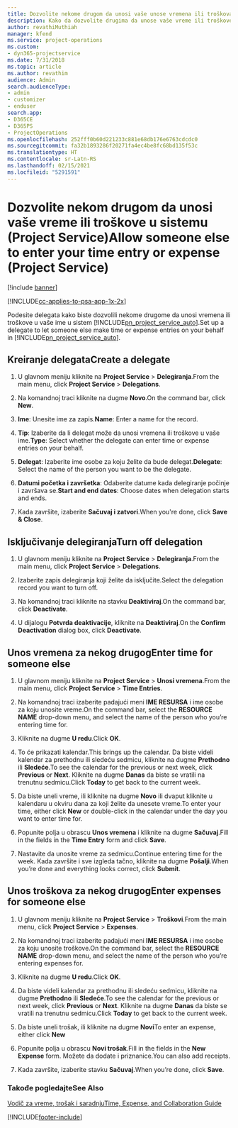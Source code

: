 ```yaml
---
title: Dozvolite nekome drugom da unosi vaše unose vremena ili troškova
description: Kako da dozvolite drugima da unose vaše vreme ili troškove u uslugu Project Service
author: revathiMuthiah
manager: kfend
ms.service: project-operations
ms.custom:
- dyn365-projectservice
ms.date: 7/31/2018
ms.topic: article
ms.author: revathim
audience: Admin
search.audienceType:
- admin
- customizer
- enduser
search.app:
- D365CE
- D365PS
- ProjectOperations
ms.openlocfilehash: 252fff0b60d221233c881e68db176e6763cdcdc0
ms.sourcegitcommit: fa32b1893286f20271fa4ec4be8fc68bd135f53c
ms.translationtype: HT
ms.contentlocale: sr-Latn-RS
ms.lasthandoff: 02/15/2021
ms.locfileid: "5291591"
---
```

# <a name="allow-someone-else-to-enter-your-time-entry-or-expense-project-service"></a><span data-ttu-id="8b31d-103">Dozvolite nekom drugom da unosi vaše vreme ili troškove u sistemu (Project Service)</span><span class="sxs-lookup"><span data-stu-id="8b31d-103">Allow someone else to enter your time entry or expense (Project Service)</span></span>

[!include [banner](../includes/psa-now-project-operations.md)]

[!INCLUDE[cc-applies-to-psa-app-1x-2x](../includes/cc-applies-to-psa-app-1x-2x.md)]

<span data-ttu-id="8b31d-104">Podesite delegata kako biste dozvolili nekome drugome da unosi vremena ili troškove u vaše ime u sistem [!INCLUDE[pn_project_service_auto](../includes/pn-project-service-auto.md)].</span><span class="sxs-lookup"><span data-stu-id="8b31d-104">Set up a delegate to let someone else make time or expense entries on your behalf in [!INCLUDE[pn_project_service_auto](../includes/pn-project-service-auto.md)].</span></span>  
  
## <a name="create-a-delegate"></a><span data-ttu-id="8b31d-105">Kreiranje delegata</span><span class="sxs-lookup"><span data-stu-id="8b31d-105">Create a delegate</span></span>  
  
1.  <span data-ttu-id="8b31d-106">U glavnom meniju kliknite na **Project Service** > **Delegiranja**.</span><span class="sxs-lookup"><span data-stu-id="8b31d-106">From the main menu, click **Project Service** > **Delegations**.</span></span>  
  
2.  <span data-ttu-id="8b31d-107">Na komandnoj traci kliknite na dugme **Novo**.</span><span class="sxs-lookup"><span data-stu-id="8b31d-107">On the command bar, click **New**.</span></span>  
  
3. <span data-ttu-id="8b31d-108">**Ime**: Unesite ime za zapis.</span><span class="sxs-lookup"><span data-stu-id="8b31d-108">**Name**: Enter a name for the record.</span></span>  
  
4. <span data-ttu-id="8b31d-109">**Tip**: Izaberite da li delegat može da unosi vremena ili troškove u vaše ime.</span><span class="sxs-lookup"><span data-stu-id="8b31d-109">**Type**: Select whether the delegate can enter time or expense entries on your behalf.</span></span>  
  
5. <span data-ttu-id="8b31d-110">**Delegat**: Izaberite ime osobe za koju želite da bude delegat.</span><span class="sxs-lookup"><span data-stu-id="8b31d-110">**Delegate**: Select the name of the person you want to be the delegate.</span></span>  
  
6. <span data-ttu-id="8b31d-111">**Datumi početka i završetka**: Odaberite datume kada delegiranje počinje i završava se.</span><span class="sxs-lookup"><span data-stu-id="8b31d-111">**Start and end dates**: Choose dates when delegation starts and ends.</span></span>  
  
7.  <span data-ttu-id="8b31d-112">Kada završite, izaberite **Sačuvaj i zatvori**.</span><span class="sxs-lookup"><span data-stu-id="8b31d-112">When you're done, click **Save & Close**.</span></span>  
  
## <a name="turn-off-delegation"></a><span data-ttu-id="8b31d-113">Isključivanje delegiranja</span><span class="sxs-lookup"><span data-stu-id="8b31d-113">Turn off delegation</span></span>  
  
1.  <span data-ttu-id="8b31d-114">U glavnom meniju kliknite na **Project Service** > **Delegiranja**.</span><span class="sxs-lookup"><span data-stu-id="8b31d-114">From the main menu, click **Project Service** > **Delegations**.</span></span>  
  
2.  <span data-ttu-id="8b31d-115">Izaberite zapis delegiranja koji želite da isključite.</span><span class="sxs-lookup"><span data-stu-id="8b31d-115">Select the delegation record you want to turn off.</span></span>  
  
3.  <span data-ttu-id="8b31d-116">Na komandnoj traci kliknite na stavku **Deaktiviraj**.</span><span class="sxs-lookup"><span data-stu-id="8b31d-116">On the command bar, click **Deactivate**.</span></span>  
  
4.  <span data-ttu-id="8b31d-117">U dijalogu **Potvrda deaktivacije**, kliknite na **Deaktiviraj**.</span><span class="sxs-lookup"><span data-stu-id="8b31d-117">On the **Confirm Deactivation** dialog box, click **Deactivate**.</span></span>  
  
## <a name="enter-time-for-someone-else"></a><span data-ttu-id="8b31d-118">Unos vremena za nekog drugog</span><span class="sxs-lookup"><span data-stu-id="8b31d-118">Enter time for someone else</span></span>  
  
1.  <span data-ttu-id="8b31d-119">U glavnom meniju kliknite na **Project Service** > **Unosi vremena**.</span><span class="sxs-lookup"><span data-stu-id="8b31d-119">From the main menu, click **Project Service** > **Time Entries**.</span></span>  
  
2.  <span data-ttu-id="8b31d-120">Na komandnoj traci izaberite padajući meni **IME RESURSA** i ime osobe za koju unosite vreme.</span><span class="sxs-lookup"><span data-stu-id="8b31d-120">On the command bar, select the **RESOURCE NAME** drop-down menu, and select the name of the person who you’re entering time for.</span></span>  
  
3.  <span data-ttu-id="8b31d-121">Kliknite na dugme **U redu**.</span><span class="sxs-lookup"><span data-stu-id="8b31d-121">Click **OK**.</span></span>  
  
4.  <span data-ttu-id="8b31d-122">To će prikazati kalendar.</span><span class="sxs-lookup"><span data-stu-id="8b31d-122">This brings up the calendar.</span></span> <span data-ttu-id="8b31d-123">Da biste videli kalendar za prethodnu ili sledeću sedmicu, kliknite na dugme **Prethodno** ili **Sledeće**.</span><span class="sxs-lookup"><span data-stu-id="8b31d-123">To see the calendar for the previous or next week, click **Previous** or **Next**.</span></span> <span data-ttu-id="8b31d-124">Kliknite na dugme **Danas** da biste se vratili na trenutnu sedmicu.</span><span class="sxs-lookup"><span data-stu-id="8b31d-124">Click **Today** to get back to the current week.</span></span>  
  
5.  <span data-ttu-id="8b31d-125">Da biste uneli vreme, ili kliknite na dugme **Novo** ili dvaput kliknite u kalendaru u okviru dana za koji želite da unesete vreme.</span><span class="sxs-lookup"><span data-stu-id="8b31d-125">To enter your time, either click **New** or double-click in the calendar under the day you want to enter time for.</span></span>  
  
6.  <span data-ttu-id="8b31d-126">Popunite polja u obrascu **Unos vremena** i kliknite na dugme **Sačuvaj**.</span><span class="sxs-lookup"><span data-stu-id="8b31d-126">Fill in the fields in the **Time Entry** form and click **Save**.</span></span>  
  
7.  <span data-ttu-id="8b31d-127">Nastavite da unosite vreme za sedmicu.</span><span class="sxs-lookup"><span data-stu-id="8b31d-127">Continue entering time for the week.</span></span> <span data-ttu-id="8b31d-128">Kada završite i sve izgleda tačno, kliknite na dugme **Pošalji**.</span><span class="sxs-lookup"><span data-stu-id="8b31d-128">When you’re done and everything looks correct, click **Submit**.</span></span>  
  
## <a name="enter-expenses-for-someone-else"></a><span data-ttu-id="8b31d-129">Unos troškova za nekog drugog</span><span class="sxs-lookup"><span data-stu-id="8b31d-129">Enter expenses for someone else</span></span>  
  
1.  <span data-ttu-id="8b31d-130">U glavnom meniju kliknite na **Project Service** > **Troškovi**.</span><span class="sxs-lookup"><span data-stu-id="8b31d-130">From the main menu, click **Project Service** > **Expenses**.</span></span>  
  
2.  <span data-ttu-id="8b31d-131">Na komandnoj traci izaberite padajući meni **IME RESURSA** i ime osobe za koju unosite troškove.</span><span class="sxs-lookup"><span data-stu-id="8b31d-131">On the command bar, select the **RESOURCE NAME** drop-down menu, and select the name of the person who you’re entering expenses for.</span></span>  
  
3.  <span data-ttu-id="8b31d-132">Kliknite na dugme **U redu**.</span><span class="sxs-lookup"><span data-stu-id="8b31d-132">Click **OK**.</span></span>  
  
4.  <span data-ttu-id="8b31d-133">Da biste videli kalendar za prethodnu ili sledeću sedmicu, kliknite na dugme **Prethodno** ili **Sledeće**.</span><span class="sxs-lookup"><span data-stu-id="8b31d-133">To see the calendar for the previous or next week, click **Previous** or **Next**.</span></span> <span data-ttu-id="8b31d-134">Kliknite na dugme **Danas** da biste se vratili na trenutnu sedmicu.</span><span class="sxs-lookup"><span data-stu-id="8b31d-134">Click **Today** to get back to the current week.</span></span>  
  
5.  <span data-ttu-id="8b31d-135">Da biste uneli trošak, ili kliknite na dugme **Novi**</span><span class="sxs-lookup"><span data-stu-id="8b31d-135">To enter an expense, either click **New**</span></span>  
  
6.  <span data-ttu-id="8b31d-136">Popunite polja u obrascu **Novi trošak**.</span><span class="sxs-lookup"><span data-stu-id="8b31d-136">Fill in the fields in the **New Expense** form.</span></span> <span data-ttu-id="8b31d-137">Možete da dodate i priznanice.</span><span class="sxs-lookup"><span data-stu-id="8b31d-137">You can also add receipts.</span></span>  
  
7.  <span data-ttu-id="8b31d-138">Kada završite, izaberite stavku **Sačuvaj**.</span><span class="sxs-lookup"><span data-stu-id="8b31d-138">When you’re done, click **Save**.</span></span>  
  
### <a name="see-also"></a><span data-ttu-id="8b31d-139">Takođe pogledajte</span><span class="sxs-lookup"><span data-stu-id="8b31d-139">See Also</span></span>  
 [<span data-ttu-id="8b31d-140">Vodič za vreme, trošak i saradnju</span><span class="sxs-lookup"><span data-stu-id="8b31d-140">Time, Expense, and Collaboration Guide</span></span>](../psa/time-expense-collaboration-guide.md)


[!INCLUDE[footer-include](../includes/footer-banner.md)]